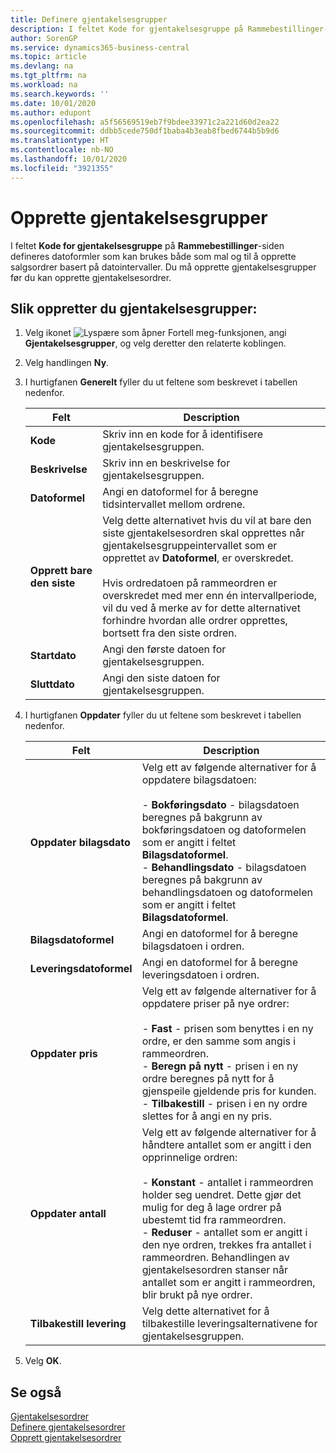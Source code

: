 ```yaml
---
title: Definere gjentakelsesgrupper
description: I feltet Kode for gjentakelsesgruppe på Rammebestillinger-siden defineres datoformler som kan brukes både som mal og til å opprette salgsordrer basert på datointervaller.
author: SorenGP
ms.service: dynamics365-business-central
ms.topic: article
ms.devlang: na
ms.tgt_pltfrm: na
ms.workload: na
ms.search.keywords: ''
ms.date: 10/01/2020
ms.author: edupont
ms.openlocfilehash: a5f56569519eb7f9bdee33971c2a221d60d2ea22
ms.sourcegitcommit: ddbb5cede750df1baba4b3eab8fbed6744b5b9d6
ms.translationtype: HT
ms.contentlocale: nb-NO
ms.lasthandoff: 10/01/2020
ms.locfileid: "3921355"
---
```

# <a name="set-up-recurring-groups"></a>Opprette gjentakelsesgrupper
I feltet **Kode for gjentakelsesgruppe** på **Rammebestillinger**-siden defineres datoformler som kan brukes både som mal og til å opprette salgsordrer basert på datointervaller. Du må opprette gjentakelsesgrupper før du kan opprette gjentakelsesordrer.  

## <a name="to-set-up-recurring-groups"></a>Slik oppretter du gjentakelsesgrupper:  

1.  Velg ikonet ![Lyspære som åpner Fortell meg-funksjonen](../../media/ui-search/search_small.png "Fortell hva du vil gjøre"), angi **Gjentakelsesgrupper**, og velg deretter den relaterte koblingen.  
2.  Velg handlingen **Ny**.  
3.  I hurtigfanen **Generelt** fyller du ut feltene som beskrevet i tabellen nedenfor.  

    |Felt|Description|  
    |---------------------------------|---------------------------------------|  
    |**Kode**|Skriv inn en kode for å identifisere gjentakelsesgruppen.|  
    |**Beskrivelse**|Skriv inn en beskrivelse for gjentakelsesgruppen.|  
    |**Datoformel**|Angi en datoformel for å beregne tidsintervallet mellom ordrene.|  
    |**Opprett bare den siste**|Velg dette alternativet hvis du vil at bare den siste gjentakelsesordren skal opprettes når gjentakelsesgruppeintervallet som er opprettet av **Datoformel**, er overskredet.<br /><br /> Hvis ordredatoen på rammeordren er overskredet med mer enn én intervallperiode, vil du ved å merke av for dette alternativet forhindre hvordan alle ordrer opprettes, bortsett fra den siste ordren.|  
    |**Startdato**|Angi den første datoen for gjentakelsesgruppen.|  
    |**Sluttdato**|Angi den siste datoen for gjentakelsesgruppen.|  

4.  I hurtigfanen **Oppdater** fyller du ut feltene som beskrevet i tabellen nedenfor.  

    |Felt|Description|  
    |---------------------------------|---------------------------------------|  
    |**Oppdater bilagsdato**|Velg ett av følgende alternativer for å oppdatere bilagsdatoen:<br /><br /> -   **Bokføringsdato** - bilagsdatoen beregnes på bakgrunn av bokføringsdatoen og datoformelen som er angitt i feltet **Bilagsdatoformel**.<br />-   **Behandlingsdato** - bilagsdatoen beregnes på bakgrunn av behandlingsdatoen og datoformelen som er angitt i feltet **Bilagsdatoformel**.|  
    |**Bilagsdatoformel**|Angi en datoformel for å beregne bilagsdatoen i ordren.|  
    |**Leveringsdatoformel**|Angi en datoformel for å beregne leveringsdatoen i ordren.|  
    |**Oppdater pris**|Velg ett av følgende alternativer for å oppdatere priser på nye ordrer:<br /><br /> -   **Fast** - prisen som benyttes i en ny ordre, er den samme som angis i rammeordren.<br />-   **Beregn på nytt** - prisen i en ny ordre beregnes på nytt for å gjenspeile gjeldende pris for kunden.<br />-   **Tilbakestill** - prisen i en ny ordre slettes for å angi en ny pris.|  
    |**Oppdater antall**|Velg ett av følgende alternativer for å håndtere antallet som er angitt i den opprinnelige ordren:<br /><br /> -   **Konstant** - antallet i rammeordren holder seg uendret. Dette gjør det mulig for deg å lage ordrer på ubestemt tid fra rammeordren.<br />-   **Reduser** - antallet som er angitt i den nye ordren, trekkes fra antallet i rammeordren. Behandlingen av gjentakelsesordren stanser når antallet som er angitt i rammeordren, blir brukt på nye ordrer.|  
    |**Tilbakestill levering**|Velg dette alternativet for å tilbakestille leveringsalternativene for gjentakelsesgruppen.|  

5.  Velg **OK**.  

## <a name="see-also"></a>Se også  
 [Gjentakelsesordrer](recurring-orders.md)   
 [Definere gjentakelsesordrer](how-to-set-up-recurring-orders.md)   
 [Opprett gjentakelsesordrer](how-to-create-recurring-orders.md)
